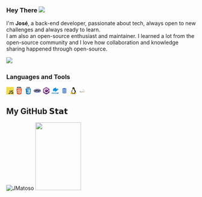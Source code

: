 ### Hey There <img src="https://media.giphy.com/media/hvRJCLFzcasrR4ia7z/giphy.gif" width="25px">

I'm <b>José</b>, a back-end developer, passionate about tech, always open to new challenges and always ready to learn. <br>
I am also an open-source enthusiast and maintainer. I learned a lot from the open-source community and I love how collaboration and knowledge sharing happened through open-source.

[![](https://img.shields.io/badge/-José%20Matoso-blue?style=flat-square&logo=Linkedin&logoColor=white&link=https://www.linkedin.com/in/jos%C3%A9-matoso-8b877318a//)](https://www.linkedin.com/in/jos%C3%A9-matoso-8b877318a/)

### Languages and Tools 
<code><img height="20" src="https://raw.githubusercontent.com/github/explore/80688e429a7d4ef2fca1e82350fe8e3517d3494d/topics/javascript/javascript.png"></code>
<code><img height="20" src="https://raw.githubusercontent.com/github/explore/80688e429a7d4ef2fca1e82350fe8e3517d3494d/topics/html/html.png"></code>
<code><img height="20" src="https://raw.githubusercontent.com/github/explore/80688e429a7d4ef2fca1e82350fe8e3517d3494d/topics/css/css.png"></code>
<code><img height="20" src="https://raw.githubusercontent.com/github/explore/80688e429a7d4ef2fca1e82350fe8e3517d3494d/topics/php/php.png"></code>
<code><img height="20" src="https://raw.githubusercontent.com/devicons/devicon/master/icons/csharp/csharp-original.svg"></code>
<code><img height="20" src="https://raw.githubusercontent.com/github/explore/80688e429a7d4ef2fca1e82350fe8e3517d3494d/topics/docker/docker.png"></code>
<code><img height="20" src="https://raw.githubusercontent.com/github/explore/80688e429a7d4ef2fca1e82350fe8e3517d3494d/topics/sql/sql.png"></code>
<code><img height="20" src="https://raw.githubusercontent.com/github/explore/80688e429a7d4ef2fca1e82350fe8e3517d3494d/topics/linux/linux.png"></code>
<code><img height="20" src="https://raw.githubusercontent.com/github/explore/80688e429a7d4ef2fca1e82350fe8e3517d3494d/topics/mysql/mysql.png"></code>

## My GitHub 𝗦𝘁𝗮𝘁
<div> 
  <img height="180em" width="49%" src="https://github-readme-stats.vercel.app/api?username=jmatoso&show_icons=true" alt="JMatoso" />
  <img height="180em" width="49%" src="https://github-readme-stats.vercel.app/api/top-langs/?username=jmatoso&show_icons=truei&layout=compact&langs_count=7&"/>
 </div>
